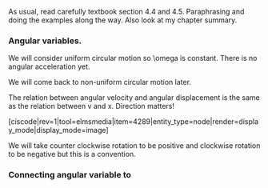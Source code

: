 As usual, read carefully textbook section 4.4 and 4.5. Paraphrasing and doing the examples along the way. Also look at my chapter summary. 

### Angular variables. 

We will consider uniform circular motion so <lrn-math inline>\omega </lrn-math> is constant. There is no angular acceleration yet. 

<lrndesign-sidenote label="Instructor Note" icon="bookmark" bg-color="#c2e5f2">
We will come back to non-uniform circular motion later. 
</lrndesign-sidenote>

The relation between angular velocity and angular displacement is the same as the relation between v and x. Direction matters!

[ciscode|rev=1|tool=elmsmedia|item=4289|entity_type=node|render=display_mode|display_mode=image]

<lrndesign-sidenote label="Instructor Note" icon="bookmark" bg-color="#c2e5f2">
We will take counter clockwise rotation to be positive and clockwise rotation to be negative but this is a convention. 
</lrndesign-sidenote>

### Connecting angular variable to 